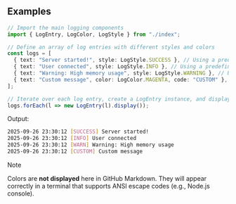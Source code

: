 ## Examples

```ts
// Import the main logging components
import { LogEntry, LogColor, LogStyle } from "./index";

// Define an array of log entries with different styles and colors
const logs = [
  { text: "Server started!", style: LogStyle.SUCCESS }, // Using a predefined style (SUCCESS) – color and code are automatically applied
  { text: "User connected", style: LogStyle.INFO }, // Using a predefined style (INFO)
  { text: "Warning: High memory usage", style: LogStyle.WARNING }, // Using a predefined style (WARNING)
  { text: "Custom message", color: LogColor.MAGENTA, code: "CUSTOM" }, // Using a custom color and custom code instead of predefined style
];

// Iterate over each log entry, create a LogEntry instance, and display it
logs.forEach(l => new LogEntry(l).display());
```

Output: 
```bash
2025-09-26 23:30:12 [SUCCESS] Server started!
2025-09-26 23:30:12 [INFO] User connected
2025-09-26 23:30:12 [WARN] Warning: High memory usage
2025-09-26 23:30:12 [CUSTOM] Custom message
```
> [!NOTE]
> Colors are **not displayed** here in GitHub Markdown. They will appear correctly in a terminal that supports ANSI escape codes (e.g., Node.js console).